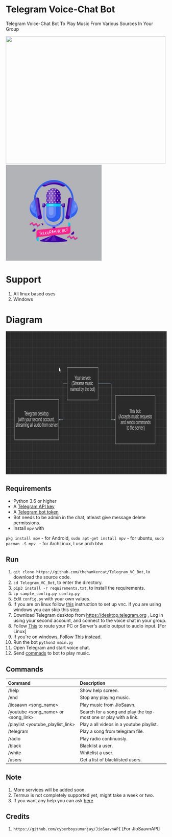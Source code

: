 # Telegram Voice-Chat Bot

Telegram Voice-Chat Bot To Play Music From Various Sources In Your Group

<img src="https://telegra.ph/file/163addf2b7c4b9570e9d9.jpg" width="500" height="400">
<img src="etc/tg_vc_bot.png" width="300" height="300">


# Support

1. All linux based oses
2. Windows

# Diagram

<img src="etc/scheme.png" width="919" height="448">

## Requirements

- Python 3.6 or higher
- A [Telegram API key](//docs.pyrogram.org/intro/setup#api-keys)
- A [Telegram bot token](//t.me/botfather)
- Bot needs to be admin in the chat, atleast give message delete permissions.
- Install `mpv` with

`pkg install mpv` - for Android,  `sudo apt-get install mpv` - for ubuntu, `sudo pacman -S mpv `  - for ArchLinux, I use arch btw

## Run

1. `git clone https://github.com/thehamkercat/Telegram_VC_Bot`, to download the source code.
2. `cd Telegram_VC_Bot`, to enter the directory.
3. `pip3 install -r requirements.txt`, to install the requirements.
4. `cp sample_config.py config.py`
5. Edit `config.py` with your own values.
6. If you are on linux follow [this](https://github.com/thehamkercat/Telegram_VC_Bot/blob/master/vnc.md) 
instruction to set up vnc. If you are using windows you can skip this step.
6. Download Telegram desktop from https://desktop.telegram.org , Log in using your second account, and connect 
to 
the 
voice chat in your group.
7. Follow [This](https://unix.stackexchange.com/questions/82259/how-to-pipe-audio-output-to-mic-input) to route 
your PC or Server's audio output to audio input. [For Linux]
8. If you're on windows, Follow 
[This](https://superuser.com/questions/1133750/set-output-audio-of-windows-as-input-audio-of-microphone) instead.
9. Run the bot `python3 main.py`
10. Open Telegram and start voice chat.
11. Send [commads](https://github.com/thehamkercat/Telegram_VC_Bot/blob/master/README.md#commands) to bot to 
play music.


## Commands
Command | Description
:--- | :---
/help | Show help screen.
/end | Stop any playing music. 
/jiosaavn <song_name> | Play music from JioSaavn.
/youtube <song_name> or <song_link>| Search for a song and play the top-most one or play with a link.
/playlist <youtube_playlist_link> | Play a all videos in a youtube playlist.
/telegram | Play a song from telegram file.
/radio | Play radio continuosly.
/black | Blacklist a user.
/white | Whitelist a user.
/users | Get a list of blacklisted users.

## Note

1. More services will be added soon.
2. Termux is not completely supported yet, might take a week or two.
3. If you want any help you can ask [here](https://t.me/TheHamkerChat)

## Credits
1. `https://github.com/cyberboysumanjay/JioSaavnAPI` [For JioSaavnAPI]
